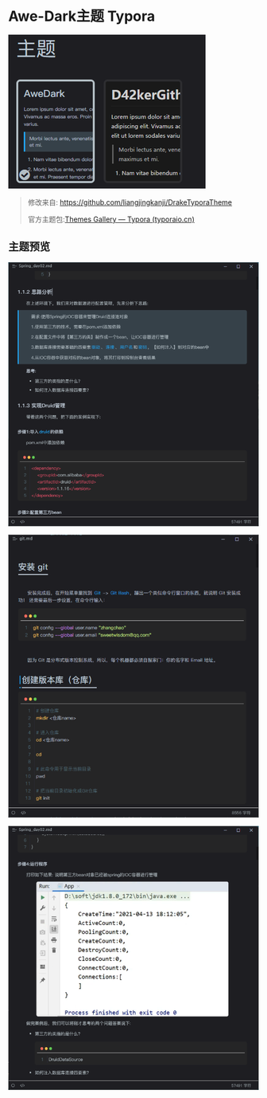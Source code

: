 # Awe-Dark主题 Typora



![image-20220803125001480](./.imgs/image-20220803125001480.png)

> 修改来自: https://github.com/liangjingkanji/DrakeTyporaTheme
>
> 官方主题包:[Themes Gallery — Typora (typoraio.cn)](https://theme.typoraio.cn/)

## 主题预览



![image-20220803124935189](./.imgs/image-20220803124935189.png)

![image-20220803124826660](./.imgs/image-20220803124826660.png)

![image-20220803125248187](./.imgs/image-20220803125248187.png)